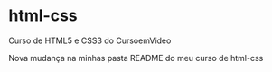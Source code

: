 # html-css
 Curso de HTML5 e CSS3 do CursoemVideo

Nova mudança na minhas pasta README do meu curso de html-css